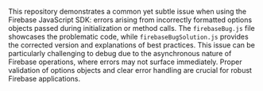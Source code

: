 This repository demonstrates a common yet subtle issue when using the Firebase JavaScript SDK: errors arising from incorrectly formatted options objects passed during initialization or method calls. The `firebaseBug.js` file showcases the problematic code, while `firebaseBugSolution.js` provides the corrected version and explanations of best practices.  This issue can be particularly challenging to debug due to the asynchronous nature of Firebase operations, where errors may not surface immediately. Proper validation of options objects and clear error handling are crucial for robust Firebase applications.